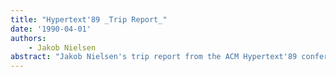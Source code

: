 ```yaml
---
title: "Hypertext'89 _Trip Report_"
date: '1990-04-01'
authors: 
    - Jakob Nielsen
abstract: "Jakob Nielsen's trip report from the ACM Hypertext'89 conference. Includes summary of Meyrowitz' discussion of open integrating hypertext and the extent to which the Memex vision has been realized so far."
---
```


